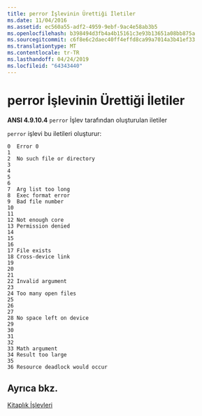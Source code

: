```yaml
---
title: perror İşlevinin Ürettiği İletiler
ms.date: 11/04/2016
ms.assetid: ec560a55-adf2-4959-9ebf-9ac4e58ab3b5
ms.openlocfilehash: b398494d3fb4a4b15161c3e93b13651a08bb875a
ms.sourcegitcommit: c6f8e6c2daec40ff4effd8ca99a7014a3b41ef33
ms.translationtype: MT
ms.contentlocale: tr-TR
ms.lasthandoff: 04/24/2019
ms.locfileid: "64343440"
---
```

# <a name="messages-generated-by-the-perror-function"></a>perror İşlevinin Ürettiği İletiler

**ANSI 4.9.10.4** `perror` İşlev tarafından oluşturulan iletiler

`perror` işlevi bu iletileri oluşturur:

```
0  Error 0
1
2  No such file or directory
3
4
5
6
7  Arg list too long
8  Exec format error
9  Bad file number
10
11
12 Not enough core
13 Permission denied
14
15
16
17 File exists
18 Cross-device link
19
20
21
22 Invalid argument
23
24 Too many open files
25
26
27
28 No space left on device
29
30
31
32
33 Math argument
34 Result too large
35
36 Resource deadlock would occur
```

## <a name="see-also"></a>Ayrıca bkz.

[Kitaplık İşlevleri](../c-language/library-functions.md)
